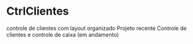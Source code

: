 # CtrlClientes
controle de clientes com layout organizado
Projeto recente  Controle de clientes  e controle de caixa (em andamento)
